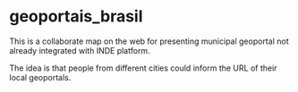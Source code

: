 # geoportais_brasil
This is a collaborate map on the web for presenting municipal geoportal not already integrated with INDE platform.

The idea is that people from different cities could inform the URL of their local geoportals.
